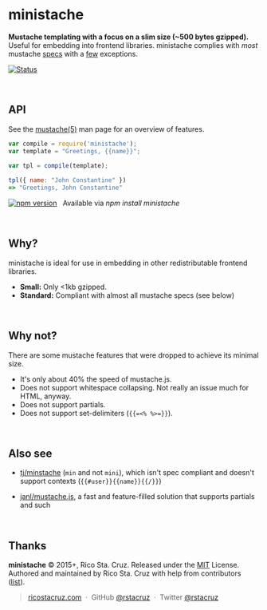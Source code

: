 # ministache

**Mustache templating with a focus on a slim size (~500 bytes gzipped).**
Useful for embedding into frontend libraries. ministache complies with *most*
mustache [specs] with a [few](#whynot) exceptions.

[![Status](http://img.shields.io/travis/rstacruz/REPO/master.svg?style=flat)](https://travis-ci.org/rstacruz/REPO "See test builds")

<br>

## API

See the [mustache(5)](http://mustache.github.io/mustache.5.html) man page for
an overview of features.

```js
var compile = require('ministache');
var template = "Greetings, {{name}}";

var tpl = compile(template);
  
tpl({ name: "John Constantine" })
=> "Greetings, John Constantine"
```

[![npm version](http://img.shields.io/npm/v/ministache.svg?style=flat)](https://npmjs.org/package/ministache "View this project on npm")
&nbsp; Available via *npm install ministache*

<br>

## Why?

ministache is ideal for use in embedding in other redistributable frontend
libraries.

* __Small:__ Only <1kb gzipped.
* __Standard:__ Compliant with almost all mustache specs (see below)

<br>

## Why not?

There are some mustache features that were dropped to achieve its minimal size.

* It's only about 40% the speed of mustache.js.
* Does not support whitespace collapsing. Not really an issue much for HTML, anyway.
* Does not support partials.
* Does not support set-delimiters (`{{=<% %>=}}`).

<br>

## Also see

* [tj/minstache](https://github.com/visionmedia/minstache) (`min` and not `mini`), which isn't spec compliant and doesn't support contexts (`{{#user}}{{name}}{{/}}`)

* [janl/mustache.js](https://github.com/janl/mustache.js), a fast and feature-filled solution that supports partials and such

[specs]: https://github.com/mustache/spec

<br>

## Thanks

**ministache** © 2015+, Rico Sta. Cruz. Released under the [MIT] License.<br>
Authored and maintained by Rico Sta. Cruz with help from contributors ([list][contributors]).

> [ricostacruz.com](http://ricostacruz.com) &nbsp;&middot;&nbsp;
> GitHub [@rstacruz](https://github.com/rstacruz) &nbsp;&middot;&nbsp;
> Twitter [@rstacruz](https://twitter.com/rstacruz)

[MIT]: http://mit-license.org/
[contributors]: http://github.com/rstacruz/ministache/contributors
